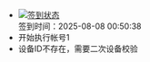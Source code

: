 - [![签到状态](https://github.com/li5bo5/Cloud189-Actions/actions/workflows/main.yml/badge.svg?branch=main)](https://github.com/li5bo5/Cloud189-Actions/actions/workflows/main.yml) <br> 签到时间：2025-08-08 00:50:38
- 开始执行帐号1
- 设备ID不存在，需要二次设备校验
